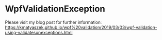 # WpfValidationException

Please visit my blog post for further information: https://kmatyaszek.github.io/wpf%20validation/2019/03/03/wpf-validation-using-validatesonexceptions.html
